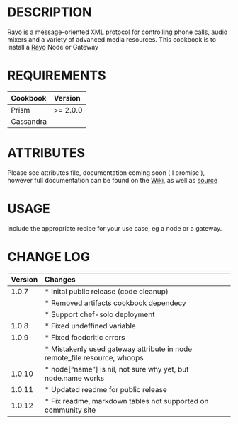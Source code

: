# DESCRIPTION
[Rayo](http://rayo.org/ "Rayo") is a message-oriented XML protocol for controlling phone calls, audio mixers and a variety of advanced media resources.  This cookbook is to install a [Rayo](http://rayo.org/ "Rayo") Node or Gateway



# REQUIREMENTS

<table>
<colgroup>
<col style="text-align:left;"/>
<col style="text-align:left;"/>
</colgroup>

<thead>
<tr>
  <th style="text-align:left;">Cookbook</th>
  <th style="text-align:left;">Version</th>
</tr>
</thead>

<tbody>
<tr>
  <td style="text-align:left;">Prism</td>
  <td style="text-align:left;">&gt;= 2.0.0</td>
</tr>
<tr>
  <td style="text-align:left;">Cassandra</td>
  <td style="text-align:left;"></td>
</tr>
</tbody>
</table>


# ATTRIBUTES
 Please see attributes file, documentation coming soon ( I promise ), however full documentation can be found on the [Wiki](https://github.com/rayo/rayo-server/wiki "Rayo Wiki"), as well as [source](https://github.com/rayo/rayo-server/ "Rayo Source")

# USAGE

Include the appropriate recipe for your use case, eg a node or a gateway.

# CHANGE LOG

<table>
<colgroup>
<col style="text-align:left;"/>
<col style="text-align:left;"/>
</colgroup>

<thead>
<tr>
  <th style="text-align:left;">Version</th>
  <th style="text-align:left;">Changes</th>
</tr>
</thead>

<tbody>
<tr>
  <td style="text-align:left;">1.0.7</td>
  <td style="text-align:left;">* Inital public release (code cleanup)</td>
</tr>
<tr>
  <td style="text-align:left;"></td>
  <td style="text-align:left;">* Removed artifacts cookbook dependecy</td>
</tr>
<tr>
  <td style="text-align:left;"></td>
  <td style="text-align:left;">* Support chef-solo deployment</td>
</tr>
<tr>
  <td style="text-align:left;">1.0.8</td>
  <td style="text-align:left;">* Fixed undeffined variable</td>
</tr>
<tr>
  <td style="text-align:left;">1.0.9</td>
  <td style="text-align:left;">* Fixed foodcritic errors</td>
</tr>
<tr>
  <td style="text-align:left;"></td>
  <td style="text-align:left;">* Mistakenly used gateway attribute in node remote_file resource, whoops</td>
</tr>
<tr>
  <td style="text-align:left;">1.0.10</td>
  <td style="text-align:left;">* node[&#8220;name&#8221;] is nil, not sure why yet, but node.name works</td>
</tr>
<tr>
  <td style="text-align:left;">1.0.11</td>
  <td style="text-align:left;">* Updated readme for public release</td>
</tr>
<tr>
  <td style="text-align:left;">1.0.12</td>
  <td style="text-align:left;">* Fix readme, markdown tables not supported on community site</td>
</tr>
</tbody>
</table>
